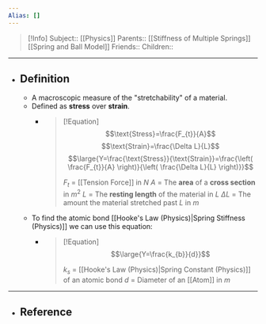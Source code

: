 ```yaml
---
Alias: []
---
```

> [!Info]
> Subject:: [[Physics]]
> Parents:: [[Stiffness of Multiple Springs]] [[Spring and Ball Model]]
> Friends:: 
> Children:: 
---
- ## Definition
	- A macroscopic measure of the "stretchability" of a material.
	- Defined as **stress** over **strain**.
		- > [!Equation]
		  > $$\text{Stress}=\frac{F_{t}}{A}$$
		  > $$\text{Strain}=\frac{\Delta L}{L}$$
		  > $$\large{Y=\frac{\text{Stress}}{\text{Strain}}=\frac{\left( \frac{F_{t}}{A} \right)}{\left( \frac{\Delta L}{L} \right)}}$$
		  > 
		  > $F_{t}$ = [[Tension Force]] in $N$
		  > $A$ = The **area** of a **cross section** in $m^2$
		  > $L$ = The **resting length** of the material in $L$
		  > $\Delta L$ = The amount the material stretched past $L$ in $m$
	- To find the atomic bond [[Hooke's Law (Physics)|Spring Stiffness (Physics)]] we can use this equation:
		- > [!Equation]
		  > $$\large{Y=\frac{k_{b}}{d}}$$
		  > 
		  > $k_{s}$ = [[Hooke's Law (Physics)|Spring Constant (Physics)]] of an atomic bond
		  > $d$ = Diameter of an [[Atom]] in $m$
---
- ## Reference